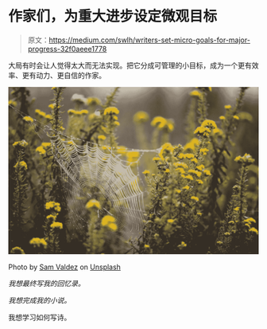 # 作家们，为重大进步设定微观目标

> 原文：<https://medium.com/swlh/writers-set-micro-goals-for-major-progress-32f0aeee1778>

大局有时会让人觉得太大而无法实现。把它分成可管理的小目标，成为一个更有效率、更有动力、更自信的作家。

![](img/683011ea91bd0c82e87fbe6a29304756.png)

Photo by [Sam Valdez](https://unsplash.com/@shamwowdez?utm_source=unsplash&utm_medium=referral&utm_content=creditCopyText) on [Unsplash](https://unsplash.com/search/photos/spider-web?utm_source=unsplash&utm_medium=referral&utm_content=creditCopyText)

*我想最终写我的回忆录。*

*我想完成我的小说。*

我想学习如何写诗。